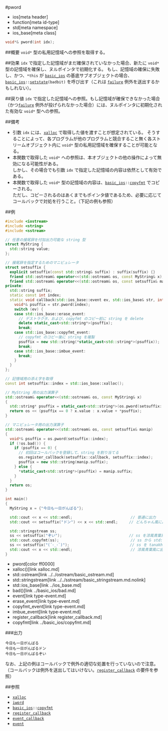 #pword
* ios[meta header]
* function[meta id-type]
* std[meta namespace]
* ios_base[meta class]

```cpp
void*& pword(int idx);
```

##概要
`void*` 型の私用記憶域への参照を取得する。


##効果
`idx` で指定した記憶域がまだ確保されていなかった場合、新たに `void*` 型の記憶域を確保し、ヌルポインタで初期化する。
もし、記憶域の確保に失敗し、かつ、`*this` が [`basic_ios`](../basic_ios.md) の基底サブオブジェクトの場合、[`basic_ios`](../basic_ios.md)`::`[`setstate`](../basic_ios/setstate.md)`(badbit)` を呼び出す（これは [`failure`](failure.md) 例外を送出するかもしれない）。


##戻り値
`idx` で指定した記憶域への参照。もし記憶域が確保できなかった場合（かつ[`failure`](failure.md) 例外が投げられなかった場合）には、ヌルポインタに初期化された有効な `void*` 型への参照。


##備考
- 引数 `idx` には、[`xalloc`](xalloc.md) で取得した値を渡すことが想定されている。
    そうすることによって、各プログラムが他のプログラムと競合すること無く各ストリームオブジェクト内に `void*` 型の私用記憶域を確保することが可能となる。
- 本関数で取得した `void*` への参照は、本オブジェクトの他の操作によって無効になる可能性がある。  
    しかし、その場合でも引数 `idx` で指定した記憶域の内容は依然として有効である。
- 本関数で取得した `void*` 型の記憶域の内容は、[`basic_ios`](../basic_ios.md)`::`[`copyfmt`](../basic_ios/copyfmt.md) でコピーされる。  
    ただし、コピーされるのはあくまでもポインタ値であるため、必要に応じてコールバックで対処を行うこと。（下記の例も参照）


##例
```cpp
#include <iostream>
#include <string>
#include <sstream>

// 任意の接尾辞を付加出力可能な string 型
struct MyString {
  std::string value;
};

// 接尾辞を指定するためのマニピュレータ
struct setsuffix {
  explicit setsuffix(const std::string& suffix) : suffix(suffix) {}
  friend std::ostream& operator<<(std::ostream& os, const MyString& x);
  friend std::ostream& operator<<(std::ostream& os, const setsuffix& manip);
private:
  std::string suffix;
  static const int index;
  static void callback(std::ios_base::event ev, std::ios_base& str, int index) {
    void*& psuffix = str.pword(index);
    switch (ev) {
    case std::ios_base::erase_event:
      // デストラクタ、および、copyfmt のコピー前に string を delete
      delete static_cast<std::string*>(psuffix);
      break;
    case std::ios_base::copyfmt_event:
      // copyfmt のコピー後に string を複製
      psuffix = new std::string(*static_cast<std::string*>(psuffix));
      break;
    case std::ios_base::imbue_event:
      break;
    }
  }
};

// 記憶域用の添え字を取得
const int setsuffix::index = std::ios_base::xalloc();

// MyString 用の出力演算子
std::ostream& operator<<(std::ostream& os, const MyString& x)
{
  std::string* psuffix = static_cast<std::string*>(os.pword(setsuffix::index));
  return os << (psuffix == 0 ? x.value : x.value + *psuffix);
}

// マニピュレータ用の出力演算子
std::ostream& operator<<(std::ostream& os, const setsuffix& manip)
{
  void*& psuffix = os.pword(setsuffix::index);
  if (!os.bad()) {
    if (psuffix == 0) {
      // 初回はコールバックを登録して、string を割り当てる
      os.register_callback(setsuffix::callback, setsuffix::index);
      psuffix = new std::string(manip.suffix);
    } else {
      *static_cast<std::string*>(psuffix) = manip.suffix;
    }
  }
  return os;
}

int main()
{
  MyString x = {"今日も一日がんばる"};

  std::cout << x << std::endl;                          // 普通に出力
  std::cout << setsuffix("ドン") << x << std::endl;     // どんちゃん風に出力

  std::stringstream ss;
  ss << setsuffix("ぞい");                              // ss を涼風青葉風出力に設定
  std::cout.copyfmt(ss);                                // ss から std::cout にフォーマットをコピー
  ss << setsuffix("(´･_･`)");                           // ss を tanakh さん風に設定変更
  std::cout << x << std::endl;                          // 涼風青葉風に出力（ss に対する変更は無影響）
}
```
* pword[color ff0000]
* xalloc()[link xalloc.md]
* std::ostream[link ../../ostream/basic_ostream.md]
* std::stringstream[link ../../sstream/basic_stringstream.md.nolink]
* std::ios_base[link ../ios_base.md]
* bad()[link ../basic_ios/bad.md]
* event[link type-event.md]
* erase_event[link type-event.md]
* copyfmt_event[link type-event.md]
* imbue_event[link type-event.md]
* register_callback[link register_callback.md]
* copyfmt[link ../basic_ios/copyfmt.md]

###出力
```
今日も一日がんばる
今日も一日がんばるドン
今日も一日がんばるぞい
```

なお、上記の例はコールバックで例外の適切な処置を行っていないので注意。  
（コールバックは例外を送出してはいけない。[`register_callback`](register_callback.md) の要件を参照）


##参照
- [`xalloc`](xalloc.md)
- [`iword`](iword.md)
- [`basic_ios`](../basic_ios.md)`::`[`copyfmt`](../basic_ios/copyfmt.md)
- [`register_callback`](register_callback.md)
- [`event_callback`](type-event_callback.md)
- [`event`](type-event.md)
